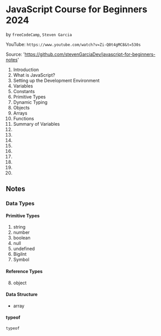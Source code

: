 # JavaScript Course for Beginners 2024
by `freeCodeCamp`, `Steven Garcia`

YouTube: `https://www.youtube.com/watch?v=Zi-Q0t4gMC8&t=530s`

Source: 'https://github.com/stevenGarciaDev/javascript-for-beginners-notes'

1. Introduction
2. What is JavaScript?
3. Setting up the Development Environment
4. Variables
5. Constants
6. Primitive Types
7. Dynamic Typing
8. Objects
9. Arrays
10. Functions
11. Summary of Variables
12.
13.
14.
15.
16.
17.
18.
19.
20.


## Notes

### Data Types

#### Primitive Types

1. string
2. number
3. boolean
4. null
5. undefined
6. BigiInt
7. Symbol

#### Reference Types

8. object

#### Data Structure

* array

#### typeof

`typeof `